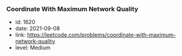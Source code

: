 ### Coordinate With Maximum Network Quality

* id: 1620
* date: 2021-09-08
* link: https://leetcode.com/problems/coordinate-with-maximum-network-quality
* level: Medium
